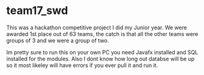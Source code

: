 # team17_swd
This was a hackathon competitive project I did my Junior year. We were awarded 1st place out of 63 teams, the catch is that all the other teams were groups of 3 and we were a group of two.

Im pretty sure to run this on your own PC you need Javafx installed and SQL installed for the modules. Also I dont know how long out databse will be up so it most likeley will have errors if you ever pull it and run it.

